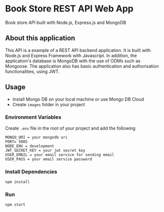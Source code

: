# Book Store REST API Web App 
Book store API built with Node.js, Express.js and MongoDB
## About this application
This API is a example of a REST API backend application.
It is built with Node.js and Express Framework with Javascript. In addition, the application's database is MongoDB with the use of ODMs such as Mongoose. The application also has basic authentication and authorisation functionalities, using JWT.
## Usage
* Install Mongo DB on your local machine or use Mongo DB Cloud
* Create `images` folder in your project
### Environment Variables
Create `.env` file in the root of your project and add the following

```
MONGO_URI = your mongodb uri
PORT= 5005
NODE_ENV = development
JWT_SECRET_KEY = your jwt secret key
USER_EMAIL = your email service for sending email
USER_PASS = your email service password
```

### Install Dependencies
```
npm install
```

### Run
```
npm start
```




